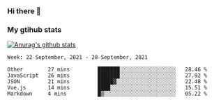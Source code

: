 ### Hi there 👋

### My gtihub stats

[![Anurag's github stats](https://github-readme-stats.vercel.app/api?username=gaozhidong)](https://github.com/gaozhidong/github-readme-stats)

<!--START_SECTION:waka-->
```text
Week: 22 September, 2021 - 28 September, 2021

Other        27 mins         ███████░░░░░░░░░░░░░░░░░░   28.46 % 
JavaScript   26 mins         ███████░░░░░░░░░░░░░░░░░░   27.92 % 
JSON         21 mins         █████▓░░░░░░░░░░░░░░░░░░░   22.48 % 
Vue.js       14 mins         ████░░░░░░░░░░░░░░░░░░░░░   15.51 % 
Markdown     4 mins          █▒░░░░░░░░░░░░░░░░░░░░░░░   05.22 % 
```
<!--END_SECTION:waka-->